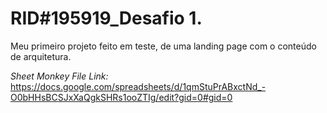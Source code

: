 # RID#195919_Desafio 1.
 Meu primeiro projeto feito em teste, de uma landing page com o conteúdo de arquitetura.

 *Sheet Monkey File Link:* https://docs.google.com/spreadsheets/d/1qmStuPrABxctNd_-O0bHHsBCSJxXaQgkSHRs1ooZTIg/edit?gid=0#gid=0
